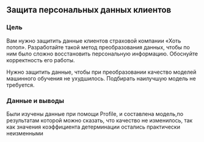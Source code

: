 ## Защита персональных данных клиентов
### Цель
Вам нужно защитить данные клиентов страховой компании «Хоть потоп». Разработайте такой метод преобразования данных, чтобы по ним было сложно восстановить персональную информацию. Обоснуйте корректность его работы.

Нужно защитить данные, чтобы при преобразовании качество моделей машинного обучения не ухудшилось. Подбирать наилучшую модель не требуется.

### Данные и выводы
Были изучены данные при помощи Profile, и составлена модель,по результатам которой можно сказать, что качество не изменилось, так как значения коэффициента детерминации остались практически неизменными
